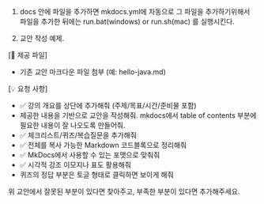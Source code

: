 1. docs 안에 파일을 추가하면 mkdocs.yml에 자동으로 그 파일을 추가하기위해서 파일을 추가한 뒤에는 run.bat(windows) or run.sh(mac) 를 실행시킨다. 


2. 교안 작성 예제.

[📂 제공 파일]
- 기존 교안 마크다운 파일 첨부 (예: hello-java.md)

[💡 요청 사항]
- ✅ 강의 개요를 상단에 추가해줘 (주제/목표/시간/준비물 포함)
- 제공한 내용을 기반으로 교안을 작성해줘.  mkdocs에서 table of contents 부분에 필요한 내용이 잘 나오도록 만들어줘. 
- ✅ 체크리스트/퀴즈/복습질문을 추가해줘
- ✅ 전체를 복사 가능한 Markdown 코드블록으로 정리해줘
- ✅ MkDocs에서 사용할 수 있는 포맷으로 맞춰줘
- ✅ 시각적 강조 이모지나 표도 활용해줘
- 퀴즈의 정답 부분은 토글 형태로 클릭하면 보이게 해줘



위 교안에서 잘못된 부분이 있다면 찾아주고, 부족한 부분이 있다면 추가해주세요. 
